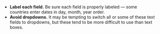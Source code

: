 - **Label each field.** Be sure each field is properly labeled — some countries enter dates in day, month, year order.
- **Avoid dropdowns.** It may be tempting to switch all or some of these text fields to dropdowns, but these tend to be more difficult to use than text boxes.